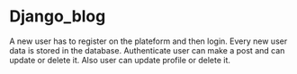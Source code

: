 # Django_blog
A new user has to register on the plateform and then login. Every new user data is stored in the database.
Authenticate user can make a post and can update or delete it.
Also user can update profile or delete it.
